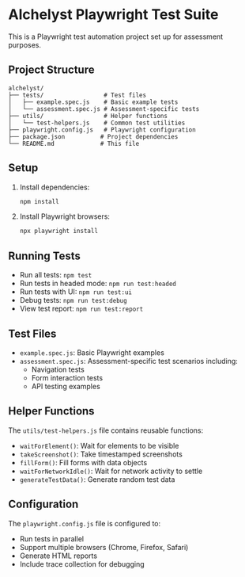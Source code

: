 # Alchelyst Playwright Test Suite

This is a Playwright test automation project set up for assessment purposes.

## Project Structure

```
alchelyst/
├── tests/                 # Test files
│   ├── example.spec.js    # Basic example tests
│   └── assessment.spec.js # Assessment-specific tests
├── utils/                 # Helper functions
│   └── test-helpers.js    # Common test utilities
├── playwright.config.js   # Playwright configuration
├── package.json          # Project dependencies
└── README.md             # This file
```

## Setup

1. Install dependencies:
   ```bash
   npm install
   ```

2. Install Playwright browsers:
   ```bash
   npx playwright install
   ```

## Running Tests

- Run all tests: `npm test`
- Run tests in headed mode: `npm run test:headed`
- Run tests with UI: `npm run test:ui`
- Debug tests: `npm run test:debug`
- View test report: `npm run test:report`

## Test Files

- `example.spec.js`: Basic Playwright examples
- `assessment.spec.js`: Assessment-specific test scenarios including:
  - Navigation tests
  - Form interaction tests
  - API testing examples

## Helper Functions

The `utils/test-helpers.js` file contains reusable functions:
- `waitForElement()`: Wait for elements to be visible
- `takeScreenshot()`: Take timestamped screenshots
- `fillForm()`: Fill forms with data objects
- `waitForNetworkIdle()`: Wait for network activity to settle
- `generateTestData()`: Generate random test data

## Configuration

The `playwright.config.js` file is configured to:
- Run tests in parallel
- Support multiple browsers (Chrome, Firefox, Safari)
- Generate HTML reports
- Include trace collection for debugging
